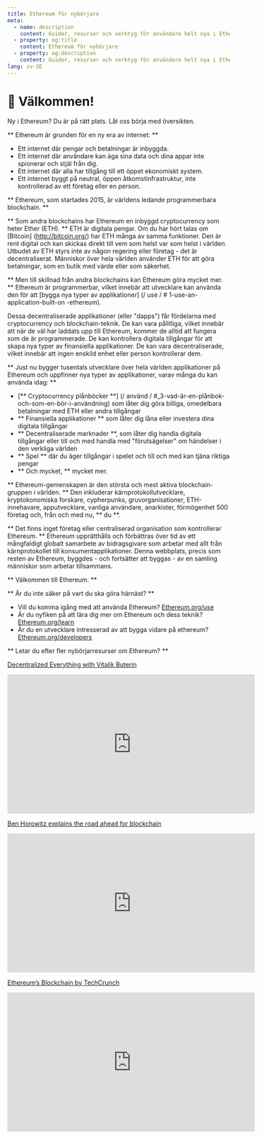 ```yaml
---
title: Ethereum för nybörjare
meta:
  - name: description
    content: Guider, resurser och verktyg för användare helt nya i Ethereum.
  - property: og:title
    content: Ethereum för nybörjare
  - property: og:description
    content: Guider, resurser och verktyg för användare helt nya i Ethereum.
lang: sv-SE
---
```


# 👋 Välkommen!

Ny i Ethereum? Du är på rätt plats. Låt oss börja med översikten.

** Ethereum är grunden för en ny era av internet: **
- Ett internet där pengar och betalningar är inbyggda.
- Ett internet där användare kan äga sina data och dina appar inte spionerar och stjäl från dig.
- Ett internet där alla har tillgång till ett öppet ekonomiskt system.
- Ett internet byggt på neutral, öppen åtkomstinfrastruktur, inte kontrollerad av ett företag eller en person.


** Ethereum, som startades 2015, är världens ledande programmerbara blockchain. **

** Som andra blockchains har Ethereum en inbyggd cryptocurrency som heter Ether (ETH). ** ETH är digitala pengar. Om du har hört talas om [Bitcoin] (http://bitcoin.org/) har ETH många av samma funktioner. Den är rent digital och kan skickas direkt till vem som helst var som helst i världen. Utbudet av ETH styrs inte av någon regering eller företag - det är decentraliserat. Människor över hela världen använder ETH för att göra betalningar, som en butik med värde eller som säkerhet.

** Men till skillnad från andra blockchains kan Ethereum göra mycket mer. ** Ethereum är programmerbar, vilket innebär att utvecklare kan använda den för att [bygga nya typer av applikationer] (/ use / # 1-use-an-application-built-on -ethereum).

Dessa decentraliserade applikationer (eller "dapps") får fördelarna med cryptocurrency och blockchain-teknik. De kan vara pålitliga, vilket innebär att när de väl har laddats upp till Ethereum, kommer de alltid att fungera som de är programmerade. De kan kontrollera digitala tillgångar för att skapa nya typer av finansiella applikationer. De kan vara decentraliserade, vilket innebär att ingen enskild enhet eller person kontrollerar dem.

** Just nu bygger tusentals utvecklare över hela världen applikationer på Ethereum och uppfinner nya typer av applikationer, varav många du kan använda idag: **

- [** Cryptocurrency plånböcker **] (/ använd / #_3-vad-är-en-plånbok-och-som-en-bör-i-användning) som låter dig göra billiga, omedelbara betalningar med ETH eller andra tillgångar
- ** Finansiella applikationer ** som låter dig låna eller investera dina digitala tillgångar
- ** Decentraliserade marknader **, som låter dig handla digitala tillgångar eller till och med handla med "förutsägelser" om händelser i den verkliga världen
- ** Spel ** där du äger tillgångar i spelet och till och med kan tjäna riktiga pengar
- ** Och mycket, ** mycket mer.

** Ethereum-gemenskapen är den största och mest aktiva blockchain-gruppen i världen. ** Den inkluderar kärnprotokollutvecklare, kryptokonomiska forskare, cypherpunks, gruvorganisationer, ETH-innehavare, apputvecklare, vanliga användare, anarkister, förmögenhet 500 företag och, från och med nu, ** du **.

** Det finns inget företag eller centraliserad organisation som kontrollerar Ethereum. ** Ethereum upprätthålls och förbättras över tid av ett mångfaldigt globalt samarbete av bidragsgivare som arbetar med allt från kärnprotokollet till konsumentapplikationer. Denna webbplats, precis som resten av Ethereum, byggdes - och fortsätter att byggas - av en samling människor som arbetar tillsammans.

** Välkommen till Ethereum. **



** Är du inte säker på vart du ska göra härnäst? **

- Vill du komma igång med att använda Ethereum? [Ethereum.org/use](/use/)
- Är du nyfiken på att lära dig mer om Ethereum och dess teknik? [Ethereum.org/learn](/learn/)
- Är du en utvecklare intresserad av att bygga vidare på ethereum? [Ethereum.org/developers](/developers/)


** Letar du efter fler nybörjarresurser om Ethereum? **

[Decentralized Everything with Vitalik Buterin](https://youtu.be/WSN5BaCzsbo)
<div class="iframe-container">
  <iframe width="560" height="315" src="https://www.youtube.com/embed/WSN5BaCzsbo" frameborder="0" allow="accelerometer; autoplay; encrypted-media; gyroscope; picture-in-picture" allowfullscreen></iframe>
</div>

[Ben Horowitz explains the road ahead for blockchain](https://www.youtube.com/watch?v=l9jvKWKmRfs&feature=youtu.be)
<div class="iframe-container">
  <iframe width="560" height="315" src="https://www.youtube.com/embed/l9jvKWKmRfs" frameborder="0" allow="accelerometer; autoplay; encrypted-media; gyroscope; picture-in-picture" allowfullscreen></iframe>
</div>

[Ethereum’s Blockchain by TechCrunch](https://www.youtube.com/watch?v=WfULutvxvzY)
<div class="iframe-container">
  <iframe width="560" height="315" src="https://www.youtube.com/embed/WfULutvxvzY" frameborder="0" allow="accelerometer; autoplay; encrypted-media; gyroscope; picture-in-picture" allowfullscreen></iframe>
</div>
